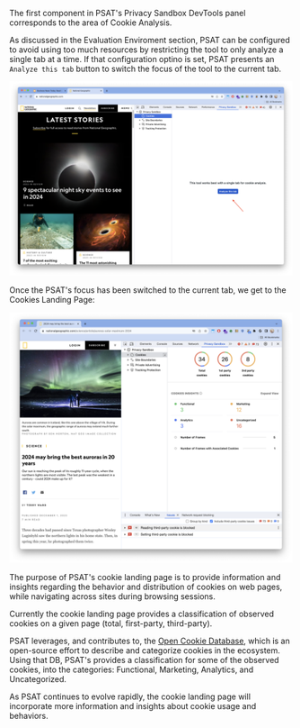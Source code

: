 The first component in PSAT's Privacy Sandbox DevTools panel corresponds to the area of Cookie Analysis.

As discussed in the Evaluation Enviroment section, PSAT can be configured to avoid using too much resources by restricting the tool to only analyze a single tab at a time. If that configuration optino is set, PSAT presents an `Analyze this tab` button to switch the focus of the tool to the current tab.

<img width="742" alt="PSAT Cookie Landing Page" src="images/cookie-analysis/analyze-this-tab.png">

Once the PSAT's focus has been switched to the current tab, we get to the Cookies Landing Page:

<img width="742" alt="PSAT Cookie Landing Page" src="images/cookie-analysis/cookie-landing-page.png">

The purpose of PSAT's cookie landing page is to provide information and insights regarding the behavior and distribution of cookies on web pages, while navigating across sites during browsing sessions.

Currently the cookie landing page provides a classification of observed cookies on a given page (total, first-party, third-party).

PSAT leverages, and contributes to, the [Open Cookie Database](https://github.com/jkwakman/Open-Cookie-Database), which is an open-source effort to describe and categorize cookies in the ecosystem. Using that DB, PSAT's provides a classification for some of the observed cookies, into the categories: Functional, Marketing, Analytics, and Uncategorized.

As PSAT continues to evolve rapidly, the cookie landing page will incorporate more information and insights about cookie usage and behaviors.
